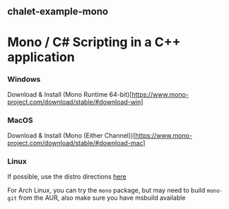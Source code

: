 ## chalet-example-mono

# Mono / C# Scripting in a C++ application

### Windows

Download & Install (Mono Runtime 64-bit)[https://www.mono-project.com/download/stable/#download-win]

### MacOS

Download & Install (Mono (Either Channel))[https://www.mono-project.com/download/stable/#download-mac]

### Linux

If possible, use the distro directions [here](https://www.mono-project.com/download/stable/#download-lin)

For Arch Linux, you can try the `mono` package, but may need to build `mono-git` from the AUR, also make sure you have msbuild available
